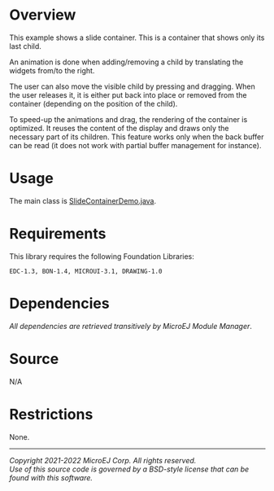 # Overview

This example shows a slide container. This is a container that shows only its last child.

An animation is done when adding/removing a child by translating the widgets from/to the right.

The user can also move the visible child by pressing and dragging.
When the user releases it, it is either put back into place or removed from the container (depending on the position of the child).

To speed-up the animations and drag, the rendering of the container is optimized.
It reuses the content of the display and draws only the necessary part of its children.
This feature works only when the back buffer can be read (it does not work with partial buffer management for instance).

# Usage

The main class is [SlideContainerDemo.java](src/main/java/com/microej/example/mwt/slidecontainer/SlideContainerDemo.java).

# Requirements

This library requires the following Foundation Libraries:

    EDC-1.3, BON-1.4, MICROUI-3.1, DRAWING-1.0

# Dependencies

_All dependencies are retrieved transitively by MicroEJ Module Manager_.

# Source

N/A

# Restrictions

None.

---  
_Copyright 2021-2022 MicroEJ Corp. All rights reserved._  
_Use of this source code is governed by a BSD-style license that can be found with this software._  
